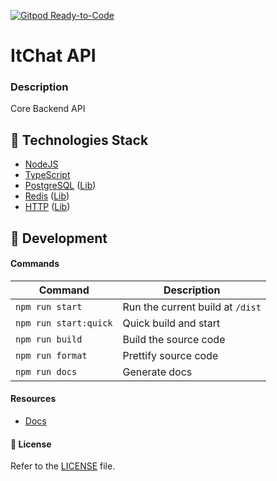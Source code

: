 [![Gitpod Ready-to-Code](https://img.shields.io/badge/Gitpod-Ready--to--Code-blue?logo=gitpod)](https://gitpod.io/#https://github.com/itchatapp/api)

# ItChat API

### Description

Core Backend API

## 🔗 Technologies Stack

- [NodeJS](https://wikipedia.org/wiki/Node.js)
- [TypeScript](https://wikipedia.org/wiki/TypeScript)
- [PostgreSQL](https://wikipedia.org/wiki/PostgreSQL) ([Lib](https://github.com/porsager/postgres))
- [Redis](https://wikipedia.org/wiki/Redis) ([Lib](https://github.com/luin/ioredis))
- [HTTP](https://wikipedia.org/wiki/Web_server) ([Lib](https://github.com/tinyhttp/tinyhttp))

## 🚧 Development

#### Commands

| Command               | Description                      |
| --------------------- | -------------------------------- |
| `npm run start`       | Run the current build at `/dist` |
| `npm run start:quick` | Quick build and start            |
| `npm run build`       | Build the source code            |
| `npm run format`      | Prettify source code             |
| `npm run docs`        | Generate docs                    |

#### Resources

- [Docs](https://docs.itchat.world)

#### 📝 License

Refer to the [LICENSE](LICENSE) file.
